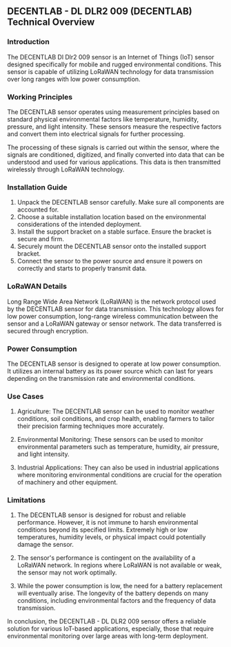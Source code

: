 ## DECENTLAB - DL DLR2 009 (DECENTLAB) Technical Overview

### Introduction
The DECENTLAB Dl Dlr2 009 sensor is an Internet of Things (IoT) sensor designed specifically for mobile and rugged environmental conditions. This sensor is capable of utilizing LoRaWAN technology for data transmission over long ranges with low power consumption.

### Working Principles
The DECENTLAB sensor operates using measurement principles based on standard physical environmental factors like temperature, humidity, pressure, and light intensity. These sensors measure the respective factors and convert them into electrical signals for further processing. 

The processing of these signals is carried out within the sensor, where the signals are conditioned, digitized, and finally converted into data that can be understood and used for various applications. This data is then transmitted wirelessly through LoRaWAN technology.

### Installation Guide
1. Unpack the DECENTLAB sensor carefully. Make sure all components are accounted for.
2. Choose a suitable installation location based on the environmental considerations of the intended deployment.
3. Install the support bracket on a stable surface. Ensure the bracket is secure and firm.
4. Securely mount the DECENTLAB sensor onto the installed support bracket.
5. Connect the sensor to the power source and ensure it powers on correctly and starts to properly transmit data.

### LoRaWAN Details
Long Range Wide Area Network (LoRaWAN) is the network protocol used by the DECENTLAB sensor for data transmission. This technology allows for low power consumption, long-range wireless communication between the sensor and a LoRaWAN gateway or sensor network. The data transferred is secured through encryption.

### Power Consumption
The DECENTLAB sensor is designed to operate at low power consumption. It utilizes an internal battery as its power source which can last for years depending on the transmission rate and environmental conditions. 

### Use Cases
1. Agriculture: The DECENTLAB sensor can be used to monitor weather conditions, soil conditions, and crop health, enabling farmers to tailor their precision farming techniques more accurately.

2. Environmental Monitoring: These sensors can be used to monitor environmental parameters such as temperature, humidity, air pressure, and light intensity.

3. Industrial Applications: They can also be used in industrial applications where monitoring environmental conditions are crucial for the operation of machinery and other equipment.

### Limitations
1. The DECENTLAB sensor is designed for robust and reliable performance. However, it is not immune to harsh environmental conditions beyond its specified limits. Extremely high or low temperatures, humidity levels, or physical impact could potentially damage the sensor.

2. The sensor's performance is contingent on the availability of a LoRaWAN network. In regions where LoRaWAN is not available or weak, the sensor may not work optimally.

3. While the power consumption is low, the need for a battery replacement will eventually arise. The longevity of the battery depends on many conditions, including environmental factors and the frequency of data transmission.

In conclusion, the DECENTLAB - DL DLR2 009 sensor offers a reliable solution for various IoT-based applications, especially, those that require environmental monitoring over large areas with long-term deployment.